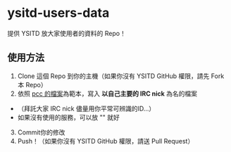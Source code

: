 ysitd-users-data
================

提供 YSITD 放大家使用者的資料的 Repo！

使用方法
------
1. Clone 這個 Repo 到你的主機（如果你沒有 YSITD GitHub 權限，請先 Fork 本 Repo）
2. 依照 [pcc 的檔案](https://github.com/YSITD/ysitd-users-data/blob/master/pcchou.json)為範本，寫入 **以自己主要的 IRC nick** 為名的檔案
  * （拜託大家 IRC nick 儘量用你平常可辨識的ID…）
  * 如果沒有使用的服務，可以放 "" 就好
3. Commit你的修改
4. Push！（如果你沒有 YSITD GitHub 權限，請送 Pull Request）
